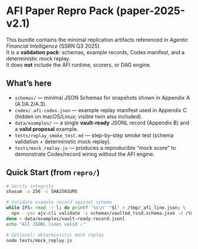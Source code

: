 # AFI Paper Repro Pack (paper-2025-v2.1)

This bundle contains the minimal replication artifacts referenced in *Agentic Financial Intelligence* (SSRN Q3 2025).  
It is a **validation pack**: schemas, example records, Codex manifest, and a deterministic mock replay.  
It does **not** include the AFI runtime, scorers, or DAG engine.

## What’s here
- `schemas/` — minimal JSON Schemas for snapshots shown in Appendix A (A.1/A.2/A.3).
- `codex/.afi-codex.json` — example replay manifest used in Appendix C (hidden on macOS/Linux; visible twin also included).
- `data/examples/` — a single **vault-ready** JSONL record (Appendix B) and a **valid proposal** example.
- `tests/replay_smoke_test.md` — step-by-step smoke test (schema validation + deterministic mock replay).
- `tests/mock_replay.js` — produces a reproducible “mock score” to demonstrate Codex/record wiring without the AFI engine.

## Quick Start (from `repro/`)
```bash
# Verify integrity
shasum -a 256 -c SHA256SUMS

# Validate example record against schema
while IFS= read -r l; do printf '%s\n' "$l" > /tmp/_afi_line.json; \
  npx --yes ajv-cli validate -s schemas/vaulted_tssd.schema.json -d /tmp/_afi_line.json || exit 1; \
done < data/examples/vault-ready-record.jsonl
echo "All JSONL lines valid ✅"

# Optional: deterministic mock replay
node tests/mock_replay.js
